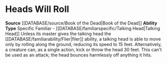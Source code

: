 ﻿---
ability_type: Specific Familiar - Talking Head
id: '84'
name: Heads Will Roll
rarity: Common
source: '[[DATABASE/source/Book of the Dead|Book of the Dead]]'
type: Familiar Ability

---
# Heads Will Roll

**Source** [[DATABASE/source/Book of the Dead|Book of the Dead]]
**Ability Type** Specific Familiar - [[DATABASE/familiarspecific/Talking Head|Talking Head]]
Unless its master gives the talking head the [[DATABASE/familiarability/Flier|flier]] ability, a talking head is able to move only by rolling along the ground, reducing its speed to 15 feet. Alternatively, a creature can, as a single action, kick or throw the head 30 feet. This can't be used as an attack; the head bounces harmlessly off anything it hits.